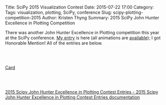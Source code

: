 Title: SciPy 2015 Visualization Contest
Date: 2015-07-22 17:00
Category: 
Tags: visualization, plotting, SciPy, conference
Slug: scipy-plotting-competition-2015
Author: Kristen Thyng
Summary: 2015 SciPy John Hunter Excellence in Plotting Competition


There was another John Hunter Excellence in Plotting competition this year at the SciPy conference. [My entry](http://stsdas.stsci.edu/download/mdroe/plotting-2015/entry12/index.html) is here (all animations are [available](http://kristenthyng.com/txla_drifters.html)); I got Honorable Mention! All of the entries are below.

<br><br>

<a class="embedly-card" href="http://stsdas.stsci.edu/download/mdroe/plotting-2015/_images/entry12.png">Card</a>
<script async src="//cdn.embedly.com/widgets/platform.js" charset="UTF-8"></script>

<br><br>

<a class="embedly-card" data-card-type="article-full" href="http://stsdas.stsci.edu/download/mdroe/plotting-2015/">2015 Scipy John Hunter Excellence in Plotting Contest Entries - 2015 Scipy John Hunter Excellence in Plotting Contest Entries documentation</a>
<script async src="//cdn.embedly.com/widgets/platform.js" charset="UTF-8"></script>

<br><br>

